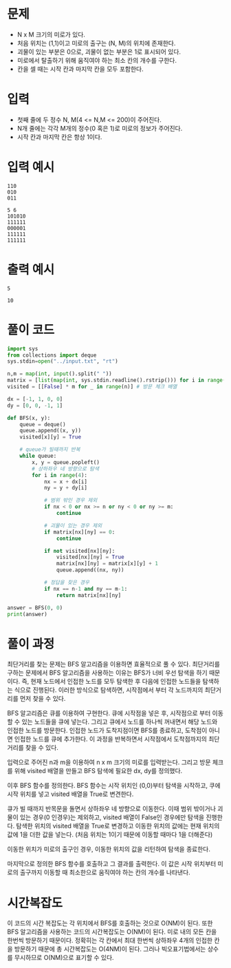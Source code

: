 # 문제
- N x M 크기의 미로가 있다.
- 처음 위치는 (1,1)이고 미로의 출구는 (N, M)의 위치에 존재한다.
- 괴물이 있는 부분은 0으로, 괴물이 없는 부분은 1로 표시되어 있다.
- 미로에서 탈출하기 위해 움직여야 하는 최소 칸의 개수를 구한다.
- 칸을 셀 때는 시작 칸과 마지막 칸을 모두 포함한다.

# 입력
- 첫째 줄에 두 정수 N, M(4 <= N,M <= 200)이 주어진다.
- N개 줄에는 각각 M개의 정수(0 혹은 1)로 미로의 정보가 주어진다.
- 시작 칸과 마지막 칸은 항상 1이다.

# 입력 예시
```
110
010
011
```
```
5 6
101010
111111
000001
111111
111111
```

# 출력 예시
```
5
```
```
10
```

# 풀이 코드
``` python
import sys
from collections import deque
sys.stdin=open("../input.txt", "rt")

n,m = map(int, input().split(" "))
matrix = [list(map(int, sys.stdin.readline().rstrip())) for i in range(1, n+1)] # 입력으로 주어진 미로
visited = [[False] * m for _ in range(n)] # 방문 체크 배열

dx = [-1, 1, 0, 0]
dy = [0, 0, -1, 1]

def BFS(x, y):
    queue = deque()
    queue.append((x, y))
    visited[x][y] = True

    # queue가 빌때까지 반복
    while queue:
        x, y = queue.popleft()
        # 상하좌우 네 방향으로 탐색
        for i in range(4):
            nx = x + dx[i]
            ny = y + dy[i]

            # 범위 밖인 경우 제외
            if nx < 0 or nx >= n or ny < 0 or ny >= m:
                continue

            # 괴물이 있는 경우 제외
            if matrix[nx][ny] == 0:
                continue

            if not visited[nx][ny]:
                visited[nx][ny] = True
                matrix[nx][ny] = matrix[x][y] + 1
                queue.append((nx, ny))

            # 정답을 찾은 경우
            if nx == n-1 and ny == m-1:
                return matrix[nx][ny]

answer = BFS(0, 0)
print(answer)
```

# 풀이 과정
최단거리를 찾는 문제는 BFS 알고리즘을 이용하면 효율적으로 풀 수 있다.
최단거리를 구하는 문제에서 BFS 알고리즘을 사용하는 이유는 BFS가 너비 우선 탐색을 하기 때문이다.
즉, 현재 노드에서 인접한 노드를 모두 탐색한 후 다음에 인접한 노드들을 탐색하는 식으로 진행된다.
이러한 방식으로 탐색하면, 시작점에서 부터 각 노드까지의 최단거리를 먼저 찾을 수 있다.

BFS 알고리즘은 큐를 이용하여 구현한다. 큐에 시작점을 넣은 후, 시작점으로 부터 이동할 수 있는 노드들을 큐에 넣는다.
그리고 큐에서 노드를 하나씩 꺼내면서 해당 노드와 인접한 노드를 방문한다.
인접한 노드가 도착지점이면 BFS를 종료하고, 도착점이 아니면 인접한 노드를 큐에 추가한다.
이 과정을 반복하면서 시작점에서 도착점까지의 최단 거리를 찾을 수 있다.

입력으로 주어진 n과 m을 이용하여 n x m 크기의 미로를 입력받는다. 그리고 방문 체크를 위해 visited 배열을 만들고 BFS 탐색에 필요한 dx, dy를 정의했다.

이후 BFS 함수를 정의한다. BFS 함수는 시작 위치인 (0,0)부터 탐색을 시작하고, 쿠에 시작 위치를 넣고 visited 배열을 True로 변견한다.

큐가 빌 때까지 반목문을 돌면서 상하좌우 네 방향으로 이동한다. 이때 범위 밖이거나 괴물이 있는 경우(0 인경우)는 제외하고,
visited 배열이 False인 경우에만 탐색을 진행한다.
탐색한 위치의 visited 배열을 True로 변경하고 이동한 위치의 값에는 현재 위치의 값에 1을 더한 값을 넣는다. (처음 위치는 1이기 때문에 이동할 때마다 1을 더해준다)

이동한 위치가 미로의 출구인 경우, 이동한 위치의 값을 리턴하여 탐색을 종료한다.

마지막으로 정의한 BFS 함수를 호출하고 그 결과를 출력한다. 이 값은 시작 위치부터 미로의 출구까지 이동할 때 최소한으로 움직여야 하는 칸의 개수를 나타낸다.

# 시간복잡도
이 코드의 시간 복잡도는 각 위치에서 BFS를 호출하는 것으로 O(NM)이 된다.
또한 BFS 알고리즘을 사용하는 코드의 시간복잡도는 O(NM)이 된다. 미로 내의 모든 칸을 한번씩 방문하기 때문이다.
정확히는 각 칸에서 최대 한번씩 상하좌우 4개의 인접한 칸을 방문하기 때문에 총 시간복잡도는 O(4NM)이 된다.
그러나 빅오표기법에서는 상수를 무시하므로 O(NM)으로 표기할 수 있다.






